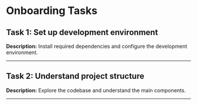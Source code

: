 # Onboarding Tasks

## Task 1: Set up development environment

**Description:** Install required dependencies and configure the development environment.

---

## Task 2: Understand project structure

**Description:** Explore the codebase and understand the main components.

---

